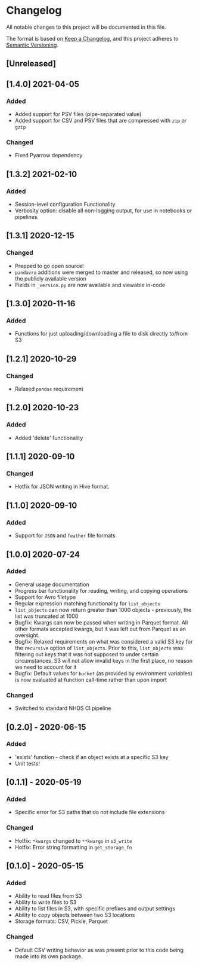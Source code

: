 # Changelog

All notable changes to this project will be documented in this file.

The format is based on [Keep a Changelog](https://keepachangelog.com/en/1.0.0/),
and this project adheres to [Semantic Versioning](https://semver.org/spec/v2.0.0.html).

## [Unreleased]

## [1.4.0] 2021-04-05

### Added
- Added support for PSV files (pipe-separated value)
- Added support for CSV and PSV files that are compressed with `zip` or `gzip`

### Changed
- Fixed Pyarrow dependency

## [1.3.2] 2021-02-10

### Added
- Session-level configuration Functionality
- Verbosity option: disable all non-logging output, for use in notebooks or pipelines.

## [1.3.1] 2020-12-15

### Changed
- Prepped to go open source!
- `pandavro` additions were merged to master and released, so now using the publicly available version
- Fields in `_version.py` are now available and viewable in-code

## [1.3.0] 2020-11-16

### Added
- Functions for just uploading/downloading a file to disk directly to/from S3

## [1.2.1] 2020-10-29

### Changed
- Relaxed `pandas` requirement

## [1.2.0] 2020-10-23

### Added
- Added 'delete' functionality

## [1.1.1] 2020-09-10

### Changed
- Hotfix for JSON writing in Hive format.

## [1.1.0] 2020-09-10

### Added
- Support for `JSON` and `feather` file formats

## [1.0.0] 2020-07-24

### Added
- General usage documentation
- Progress bar functionality for reading, writing, and copying operations
- Support for Avro filetype
- Regular expression matching functionality for `list_objects`
- `list_objects` can now return greater than 1000 objects - previously,
the list was truncated at 1000
- Bugfix: Kwargs can now be passed when writing in Parquet format. All other
formats accepted kwargs, but it was left out from Parquet as an oversight.
- Bugfix: Relaxed requirements on what was considered a valid S3 key for the
`recursive` option of `list_objects`. Prior to this, `list_objects` was filtering
out keys that it was not supposed to under certain circumstances.
S3 will not allow invalid keys in the first place, no reason we need to account for it
- Bugfix: Default values for `bucket` (as provided by environment variables)
is now evaluated at function call-time rather than upon import

### Changed
- Switched to standard NHDS CI pipeline

## [0.2.0] - 2020-06-15

### Added
- 'exists' function - check if an object exists at a specific S3 key
- Unit tests!

## [0.1.1] - 2020-05-19

### Added
- Specific error for S3 paths that do not include file extensions

### Changed
- Hotfix: `*kwargs` changed to `**kwargs` in `s3_write`
- Hotfix: Error string formatting in `get_storage_fn`

## [0.1.0] - 2020-05-15

### Added
- Ability to read files from S3
- Ability to write files to S3
- Ability to list files in S3, with specific prefixes and output settings
- Ability to copy objects between two S3 locations
- Storage formats: CSV, Pickle, Parquet

### Changed
- Default CSV writing behavior as was present prior to this code being made into its own package.
